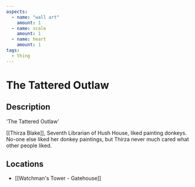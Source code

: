 ```yaml
---
aspects:
  - name: "wall art"
    amount: 1
  - name: scale
    amount: 1
  - name: heart
    amount: 1
tags:
  - thing
---
```


# The Tattered Outlaw

## Description
'The Tattered Outlaw'

[[Thirza Blake]], Seventh Librarian of Hush House, liked painting donkeys. No-one else liked her donkey paintings, but Thirza never much cared what other people liked.
## Locations
- [[Watchman's Tower - Gatehouse]]